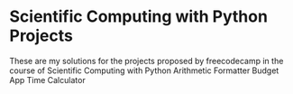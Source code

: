 # Scientific Computing with Python Projects
These are my solutions for the projects proposed by freecodecamp in the course of Scientific Computing with Python
  Arithmetic Formatter
  Budget App
  Time Calculator
